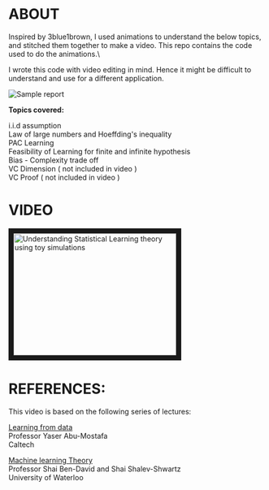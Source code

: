 # ABOUT
Inspired by 3blue1brown, I used animations to understand the below topics, and stitched them together to make a video. This repo contains the code used to do the animations.\

I wrote this code with video editing in mind. Hence it might be difficult to understand and use for a different application.

![Sample report](<./video_2.gif>)

**Topics covered:**

i.i.d assumption\
Law of large numbers and Hoeffding's inequality\
PAC Learning\
Feasibility of Learning for finite and infinite hypothesis\
Bias - Complexity trade off\
VC Dimension ( not included in video )\
VC Proof ( not included in video )


# VIDEO
<a href="https://www.youtube.com/watch?v=lsYPC0MuLJA" target="_blank"><img src="http://img.youtube.com/vi/lsYPC0MuLJA/0.jpg" 
alt="Understanding Statistical Learning theory using toy simulations" width="320" height="240" border="10" /></a>



# REFERENCES:
This video is based on the following series of lectures:

[Learning from data](https://tinyurl.com/4wkr7prx)\
Professor Yaser Abu-Mostafa\
Caltech


[Machine learning Theory](https://tinyurl.com/26v5btve)\
Professor Shai Ben-David and Shai Shalev-Shwartz\
University of Waterloo
